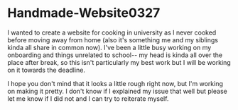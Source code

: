# Handmade-Website0327

I wanted to create a website for cooking in university as I never cooked before moving away from home (also it's something me and my siblings kinda all share in common now). I've been a little busy working on my onboarding and things unrelated to school-- my head is kinda all over the place after break, so this isn't particularly my best work but I will be working on it towards the deadline. 

I hope you don't mind that it looks a little rough right now, but I'm working on making it pretty. I don't know if I explained my issue that well but please let me know if I did not and I can try to reiterate myself.
